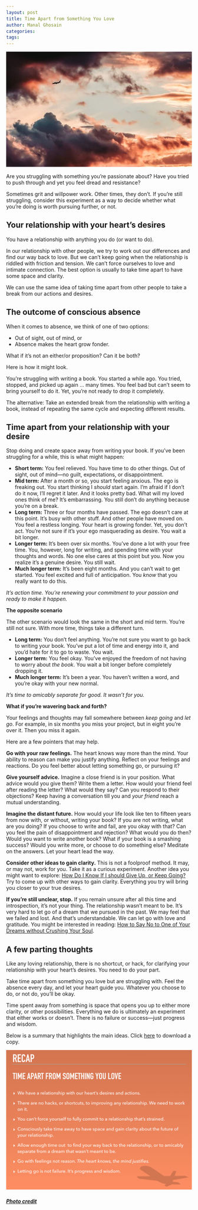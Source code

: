 ```yaml
---
layout: post
title: Time Apart from Something You Love
author: Manal Ghosain
categories:
tags:
---
```


![Time apart](/images/apart.jpg)

Are you struggling with something you’re passionate about? Have you tried to push through and yet you feel dread and resistance?

Sometimes grit and willpower work. Other times, they don’t.  If you’re still struggling, consider this experiment as a way to decide whether what you’re doing is worth pursuing further, or not.

## Your relationship with your heart’s desires

You have a relationship with anything you do (or want to do). 

In our relationship with other people, we try to work out our differences and find our way back to love. But we can’t keep going when the relationship is riddled with friction and tension. We can’t force ourselves to love and intimate connection. The best option is usually to take time apart to have some space and clarity.

We can use the same idea of taking time apart from other people to take a break from our actions and desires.

## The outcome of conscious absence

When it comes to absence, we think of one of two options:

- Out of sight, out of mind, or
- Absence makes the heart grow fonder.

What if it’s not an either/or proposition? Can it be both?

Here is how it might look.

You’re struggling with writing a book. You started a while ago. You tried, stopped, and picked up again … many times. You feel bad but can’t seem to bring yourself to do it. Yet, you’re not ready to drop it completely.

The alternative: Take an extended break from the relationship with writing a book, instead of repeating the same cycle and expecting different results.

## Time apart from your relationship with your desire

Stop doing and create space away from writing your book. If you’ve been struggling for a while, this is what might happen:

- **Short term:** You feel relieved. You have time to do other things. Out of sight, out of mind—no guilt, expectations, or disappointment.
- **Mid term:** After a month or so, you start feeling anxious. The ego is freaking out.  You start thinking I *should* start again. I’m afraid if I don’t do it now, I’ll regret it later. And it looks pretty bad. What will my loved ones think of me? It’s embarrassing. You still don’t do anything because you’re on a break.
- **Long term:** Three or four months have passed. The ego doesn’t care at this point. It’s busy with other stuff. And other people have moved on. You feel a restless longing. Your heart is growing fonder. Yet, you don’t act. You’re not sure if it’s your ego masquerading as desire. You wait a bit longer.
- **Longer term:** It’s been over six months. You’ve done a lot with your free time. You, however, long for writing, and spending time with your thoughts and words. No one else cares at this point but you. Now you realize it’s a genuine desire. You still wait.
- **Much longer term:** It’s been eight months. And you can’t wait to get started. You feel excited and full of anticipation. You *know* that you really want to do this.

*It’s action time. You’re renewing your commitment to your passion and ready to make it happen.*

**The opposite scenario**

The other scenario would look the same in the short and mid term. You’re still not sure. With more time, things take a different turn.

- **Long term:** You don’t feel anything. You’re not sure you want to go back to writing your book.  You’ve put a lot of time and energy into it, and you’d hate for it to go to waste. You wait.
- **Longer term:** You feel okay. You’ve enjoyed the freedom of not having to worry about *the book*. You wait a bit longer before completely dropping it.
- **Much longer term:** It’s been a year. You haven’t written a word, and you’re okay with your new normal. 

*It’s time to amicably separate for good. It wasn’t for you.*

**What if you’re wavering back and forth?**

Your feelings and thoughts may fall somewhere between *keep going* and *let go*. For example, in six months you miss your project, but in eight you’re over it. Then you miss it again. 

Here are a few pointers that may help.

**Go with your raw feelings.** The heart knows way more than the mind. Your ability to reason can make you justify anything. Reflect on your feelings and reactions. Do you feel better about letting something go, or pursuing it?

**Give yourself advice.** Imagine a close friend is in your position. What advice would you give them? Write them a letter. How would your friend feel after reading the letter? What would they say? Can you respond to their objections? Keep having a conversation till you and *your friend* reach a mutual understanding.

**Imagine the distant future.** How would your life look like ten to fifteen years from now with, or without, writing your book? If you are not writing, what are you doing? If you choose to write and fail, are you okay with that? Can you feel the pain of disappointment and rejection? What would you do then? Would you want to write another book? What if your book is a smashing success? Would you write more, or choose to do something else? Meditate on the answers. Let your heart lead the way.

**Consider other ideas to gain clarity.** This is not a foolproof method. It may, or may not, work for you. Take it as a curious experiment. Another idea you might want to explore: [How Do I Know If I should Give Up, or Keep Going?](/stop-or-go/)
Try to come up with other ways to gain clarity. Everything you try will bring you closer to your true desires.

**If you’re still unclear, stop.** If you remain unsure after all this time and introspection, it’s not your thing. The relationship wasn’t meant to be. It’s very hard to let go of a dream that we pursued in the past. We may feel that we failed and lost. And that’s understandable. We can let go with love and gratitude. You might be interested in reading: [How to Say No to One of Your Dreams without Crushing Your Soul](/no-with-love/).

## A few parting thoughts

Like any loving relationship, there is no shortcut, or hack, for clarifying your relationship with your heart’s desires. You need to do your part.

Take time apart from something you love but are struggling with. Feel the absence every day, and let your heart guide you. Whatever you choose to do, or not do, you’ll be okay. 

Time spent away from something is space that opens you up to either more clarity, or other possibilities. Everything we do is ultimately an experiment that either works or doesn’t. There is no failure or success—just progress and wisdom.

Below is a summary that highlights the main ideas. Click [here](/images/apart-i.pdf) to download a copy.

![Time apart from something you Love recap](/images/apart-i.png)

##### [Photo credit](https://unsplash.com/photos/cDnYm0C0yFk)
